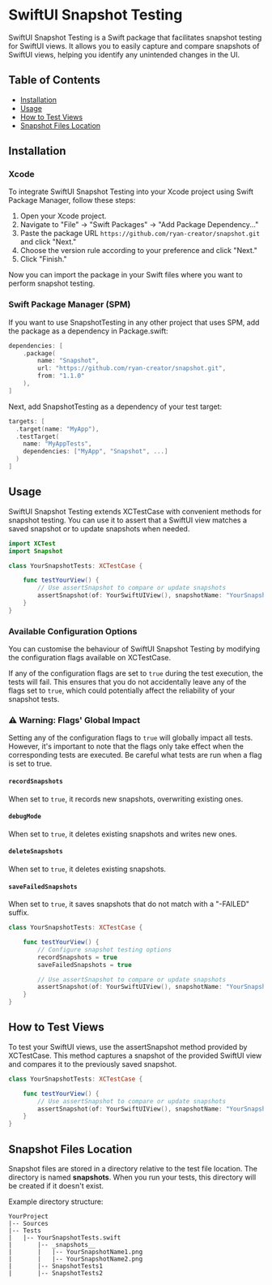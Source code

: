 # SwiftUI Snapshot Testing

SwiftUI Snapshot Testing is a Swift package that facilitates snapshot testing for SwiftUI views. It allows you to easily capture and compare snapshots of SwiftUI views, helping you identify any unintended changes in the UI.

## Table of Contents

-   [Installation](#installation)
-   [Usage](#usage)
-   [How to Test Views](#how-to-test-views)
-   [Snapshot Files Location](#snapshot-files-location)

## Installation <a name="installation"></a>

### Xcode

To integrate SwiftUI Snapshot Testing into your Xcode project using Swift Package Manager, follow these steps:

1. Open your Xcode project.
2. Navigate to "File" -> "Swift Packages" -> "Add Package Dependency..."
3. Paste the package URL `https://github.com/ryan-creator/snapshot.git` and click "Next."
4. Choose the version rule according to your preference and click "Next."
5. Click "Finish."

Now you can import the package in your Swift files where you want to perform snapshot testing.

### Swift Package Manager (SPM)

If you want to use SnapshotTesting in any other project that uses SPM, add the package as a dependency in Package.swift:

```swift
dependencies: [
    .package(
        name: "Snapshot",
        url: "https://github.com/ryan-creator/snapshot.git",
        from: "1.1.0"
    ),
]
```

Next, add SnapshotTesting as a dependency of your test target:

```swift
targets: [
  .target(name: "MyApp"),
  .testTarget(
    name: "MyAppTests",
    dependencies: ["MyApp", "Snapshot", ...]
  )
]
```

## Usage <a name="usage"></a>

SwiftUI Snapshot Testing extends XCTestCase with convenient methods for snapshot testing. You can use it to assert that a SwiftUI view matches a saved snapshot or to update snapshots when needed.

```swift
import XCTest
import Snapshot

class YourSnapshotTests: XCTestCase {

    func testYourView() {
        // Use assertSnapshot to compare or update snapshots
        assertSnapshot(of: YourSwiftUIView(), snapshotName: "YourSnapshotName")
    }
}
```

### Available Configuration Options

You can customise the behaviour of SwiftUI Snapshot Testing by modifying the configuration flags available on XCTestCase.

If any of the configuration flags are set to `true` during the test execution, the tests will fail. This ensures that you do not accidentally leave any of the flags set to `true`, which could potentially affect the reliability of your snapshot tests.

### ⚠️ Warning: Flags' Global Impact

Setting any of the configuration flags to `true` will globally impact all tests. However, it's important to note that the flags only take effect when the corresponding tests are executed. Be careful what tests are run when a flag is set to true.

#### `recordSnapshots`

When set to `true`, it records new snapshots, overwriting existing ones.

#### `debugMode`

When set to `true`, it deletes existing snapshots and writes new ones.

#### `deleteSnapshots`

When set to `true`, it deletes existing snapshots.

#### `saveFailedSnapshots`

When set to `true`, it saves snapshots that do not match with a "-FAILED" suffix.

```swift
class YourSnapshotTests: XCTestCase {

    func testYourView() {
        // Configure snapshot testing options
        recordSnapshots = true
        saveFailedSnapshots = true

        // Use assertSnapshot to compare or update snapshots
        assertSnapshot(of: YourSwiftUIView(), snapshotName: "YourSnapshotName")
    }
}

```

## How to Test Views <a name="how-to-test-views"></a>

To test your SwiftUI views, use the assertSnapshot method provided by XCTestCase. This method captures a snapshot of the provided SwiftUI view and compares it to the previously saved snapshot.

```swift
class YourSnapshotTests: XCTestCase {

    func testYourView() {
        // Use assertSnapshot to compare or update snapshots
        assertSnapshot(of: YourSwiftUIView(), snapshotName: "YourSnapshotName")
    }
}
```

## Snapshot Files Location <a name="snapshot-files-location"></a>

Snapshot files are stored in a directory relative to the test file location. The directory is named **snapshots**. When you run your tests, this directory will be created if it doesn't exist.

Example directory structure:

```
YourProject
|-- Sources
|-- Tests
|   |-- YourSnapshotTests.swift
|       |-- _snapshots__
|       |   |-- YourSnapshotName1.png
|       |   |-- YourSnapshotName2.png
|       |-- SnapshotTests1
|       |-- SnapshotTests2
```
